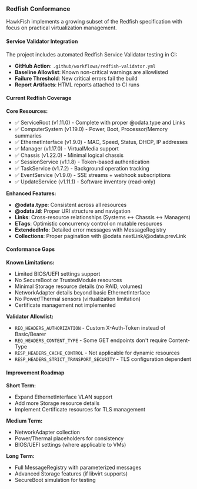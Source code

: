 ### Redfish Conformance

HawkFish implements a growing subset of the Redfish specification with focus on practical virtualization management.

#### Service Validator Integration

The project includes automated Redfish Service Validator testing in CI:

- **GitHub Action**: `.github/workflows/redfish-validator.yml`
- **Baseline Allowlist**: Known non-critical warnings are allowlisted
- **Failure Threshold**: New critical errors fail the build
- **Report Artifacts**: HTML reports attached to CI runs

#### Current Redfish Coverage

**Core Resources:**
- ✅ ServiceRoot (v1.11.0) - Complete with proper @odata.type and Links
- ✅ ComputerSystem (v1.19.0) - Power, Boot, Processor/Memory summaries
- ✅ EthernetInterface (v1.9.0) - MAC, Speed, Status, DHCP, IP addresses
- ✅ Manager (v1.17.0) - VirtualMedia support
- ✅ Chassis (v1.22.0) - Minimal logical chassis
- ✅ SessionService (v1.1.8) - Token-based authentication
- ✅ TaskService (v1.7.2) - Background operation tracking
- ✅ EventService (v1.9.0) - SSE streams + webhook subscriptions
- ✅ UpdateService (v1.11.1) - Software inventory (read-only)

**Enhanced Features:**
- **@odata.type**: Consistent across all resources
- **@odata.id**: Proper URI structure and navigation
- **Links**: Cross-resource relationships (Systems ↔ Chassis ↔ Managers)
- **ETags**: Optimistic concurrency control on mutable resources
- **ExtendedInfo**: Detailed error messages with MessageRegistry
- **Collections**: Proper pagination with @odata.nextLink/@odata.prevLink

#### Conformance Gaps

**Known Limitations:**
- Limited BIOS/UEFI settings support
- No SecureBoot or TrustedModule resources  
- Minimal Storage resource details (no RAID, volumes)
- NetworkAdapter details beyond basic EthernetInterface
- No Power/Thermal sensors (virtualization limitation)
- Certificate management not implemented

**Validator Allowlist:**
- `REQ_HEADERS_AUTHORIZATION` - Custom X-Auth-Token instead of Basic/Bearer
- `REQ_HEADERS_CONTENT_TYPE` - Some GET endpoints don't require Content-Type
- `RESP_HEADERS_CACHE_CONTROL` - Not applicable for dynamic resources
- `RESP_HEADERS_STRICT_TRANSPORT_SECURITY` - TLS configuration dependent

#### Improvement Roadmap

**Short Term:**
- Expand EthernetInterface VLAN support
- Add more Storage resource details
- Implement Certificate resources for TLS management

**Medium Term:**
- NetworkAdapter collection
- Power/Thermal placeholders for consistency
- BIOS/UEFI settings (where applicable to VMs)

**Long Term:**
- Full MessageRegistry with parameterized messages
- Advanced Storage features (if libvirt supports)
- SecureBoot simulation for testing
